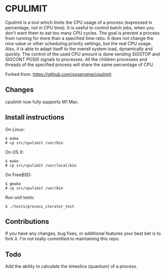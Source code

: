 CPULIMIT
========

Cpulimit is a tool which limits the CPU usage of a process (expressed in percentage, not in CPU time). It is useful to control batch jobs, when you don't want them to eat too many CPU cycles. The goal is prevent a process from running for more than a specified time ratio. It does not change the nice value or other scheduling priority settings, but the real CPU usage. Also, it is able to adapt itself to the overall system load, dynamically and quickly.
The control of the used CPU amount is done sending SIGSTOP and SIGCONT POSIX signals to processes.
All the children processes and threads of the specified process will share the same percentage of CPU.

Forked from:
https://github.com/opsengine/cpulimit


Changes
--------------------------

cpulimit now fully supports M1 Mac.


Install instructions
--------------------

On Linux:

    $ make
    # cp src/cpulimit /usr/bin

On OS X:

    $ make
    # cp src/cpulimit /usr/local/bin

On FreeBSD:

    $ gmake
    # cp src/cpulimit /usr/bin

Run unit tests:

    $ ./tests/process_iterator_test


Contributions
-------------

If you have any changes, bug fixes, or additional features your best bet is to fork it. I'm not really committed to maintaining this repo.

Todo
----

Add the ability to calculate the timeslice (quantum) of a process.
